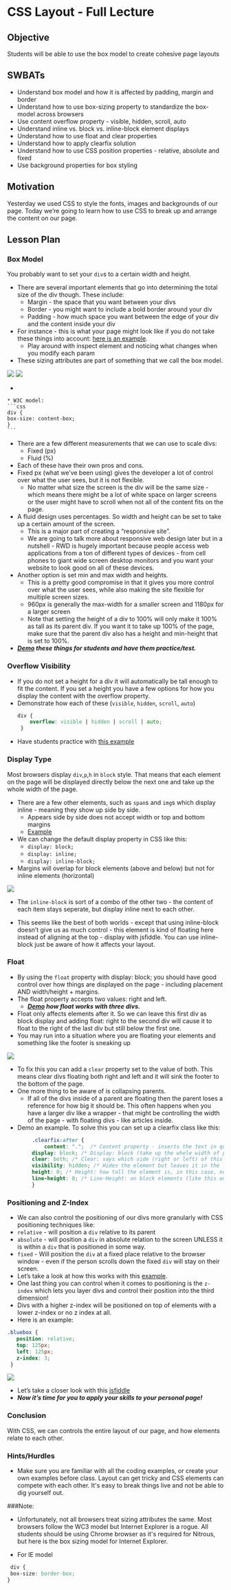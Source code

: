 # CSS Layout - Full Lecture

## Objective

Students will be able to use the box model to create cohesive page layouts

## SWBATs

+ Understand box model and how it is affected by padding, margin and border
+ Understand how to use box-sizing property to standardize the box-model across browsers
+ Use content overflow property - visible, hidden, scroll, auto
+ Understand inline vs. block vs. inline-block element displays
+ Understand how to use float and clear properties
+ Understand how to apply clearfix solution
+ Understand how to use CSS position properties - relative, absolute and fixed
+ Use background properties for box styling


## Motivation

Yesterday we used CSS to style the fonts, images and backgrounds of our page. Today we’re going to learn how to use CSS to break up and arrange the content on our page.

## Lesson Plan

### Box Model

 You probably want to set your `div`s to a certain width and height.
+ There are several important elements that go into determining the total size of the div though. These include:
	+ Margin - the space that you want between your divs
	+ Border - you might want to include a bold border around your div
	+ Padding - how much space you want between the edge of your div and the content inside your div
+ For instance - this is what your page might look like if you do not take these things into account: <a href="no-padding.html">here is an example</a>.
  * Play around with inspect element and noticing what changes when you modify each param
+ These sizing attributes are part of something that we call the box model.

<img src="https://s3.amazonaws.com/after-school-assets/box_model.png">
<img src="https://s3.amazonaws.com/after-school-assets/w3c_box_model.png">

+

	* W3C model:
	```css
	div {
	box-size: content-box;
	}
	```
+ There are a few different measurements that we can use to scale divs:
	* Fixed (px)
	* Fluid (%)
+ Each of these have their own pros and cons.
+ Fixed px (what we’ve been using) gives the developer a lot of control over what the user sees, but it is not flexible.
	* No matter what size the screen is the div will be the same size - which means there might be a lot of white space on larger screens or the user might have to scroll when not all of the content fits on the page. 
+ A fluid design uses percentages. So width and height can be set to take up a certain amount of the screen.
	* This is a major part of creating a “responsive site”.
	* We are going to talk more about responsive web design later but in a nutshell - RWD is hugely important because people access web applications from a ton of different types of devices - from cell phones to giant wide screen desktop monitors and you want your website to look good on all of these devices. 
+ Another option is set min and max width and heights.
	+ This is a pretty good compromise in that it gives you more control over what the user sees, while also making the site flexible for multiple screen sizes.
	+ 960px is generally the max-width for a smaller screen and 1180px for a larger screen
	+ Note that setting the height of a div to 100% will only make it 100% as tall as its parent div. If you want it to take up 100% of the page, make sure that the parent div also has a height and min-height that is set to 100%.
+ ***[Demo](height.html) these things for students and have them practice/test.*** 

### Overflow Visibility 

+ If you do not set a height for a div it will automatically be tall enough to fit the content. If you set a height you have a few options for how you display the content with the overflow property.
+ Demonstrate how each of these (`visible`, `hidden`, `scroll`, `auto`) 
	```css
	div {
		overflow: visible | hidden | scroll | auto;
	 }
	```
+ Have students practice with [this example](http://jsfiddle.net/flatiron_school/sFfw5/)

### Display Type

Most browsers display `div`,`p`,`h` in `block` style. That means that each element on the page will be displayed directly below the next one and take up the whole width of the page. 
+ There are a few other elements, such as `span`s and `img`s which display inline - meaning they show up side by side. 
	+ Appears side by side does not accept width or top and bottom margins
	+ [Example](http://jsfiddle.net/flatiron_school/352A6/1/)
+ We can change the default display property in CSS like this: 
	+ `display: block;`
	+ `display: inline;`
	+ `display: inline-block;`
+ Margins will overlap for block elements (above and below) but not for inline elements (horizontal)

<img src="https://s3.amazonaws.com/after-school-assets/display-property.png">

+ The `inline-block` is sort of a combo of the other two - the content of each item stays seperate, but display inline next to each other. 

+ This seems like the best of both worlds - except that using inline-block doesn’t give us as much control - this element is kind of floating here instead of aligning at the top - display with jsfiddle. You can use inline-block just be aware of how it affects your layout.

### Float

+ By using the `float` property with display: block; you should have good control over how things are displayed on the page - including placement AND width/height + margins.
+ The float property accepts two values: right and left.
	+ ***[Demo](https://jsfiddle.net/qjjqv315/) how float works with three divs.***
+ Float only affects elements after it. So we can leave this first div as block display and adding float: right to the second div will cause it to float to the right of the last div but still below the first one.
+ You may run into a situation where you are floating your elements and something like the footer is sneaking up

<img src="https://s3.amazonaws.com/after-school-assets/float-propert.png">

+ To fix this you can add a `clear` property set to the value of both. This means clear divs floating both right and left and it will sink the footer to the bottom of the page.
+ One more thing to be aware of is collapsing parents.
	* If all of the divs inside of a parent are floating then the parent loses a reference for how big it should be. This often happens when you have a larger div like a wrapper - that might be controlling the width of the page - with floating divs - like articles inside. 
+ Demo an example. To solve this you can set up a clearfix class like this:
```css
		.clearfix:after {
			content: ".";  /* Content property - inserts the text in quotes */ 
    	display: block; /* Display: block (take up the whole width of page) */
    	clear: both; /* Clear: says which side (right or left) of this element floating elements are allowed - in this case no elements can float right or left */
    	visibility: hidden; /* Hides the element but leaves it in the layout */
    	height: 0; /* Height: how tall the element is, in this case, not at all */
    	line-height: 0; /* Line-Height: on block elements (like this one), specifies the minimum height of line boxes within the element */
		}
```
### Positioning and Z-Index

+ We can also control the positioning of our divs more granularly with CSS positioning techniques like:
+ `relative` - will position a `div` relative to its parent
+ `absolute` - will position a `div` in absolute relation to the screen UNLESS it is within a `div` that is positioned in some way.
+ `fixed` - Will position the `div` at a fixed place relative to the browser window - even if the person scrolls down the fixed `div` will stay on their screen.
+ Let’s take a look at how this works with this [example](http://jsfiddle.net/flatiron_school/rgyPC/1/).
+ One last thing you can control when it comes to positioning is the `z-index` which lets you layer divs and control their position into the third dimension!
+ Divs with a higher z-index will be positioned on top of elements with a lower z-index or no z index at all.
+ Here is an example:
```css
.bluebox {
   position: relative;
   top: 125px;
   left: 125px;
   z-index: 3;
 }
```
<img src="https://s3.amazonaws.com/after-school-assets/z-index.png">

+ Let’s take a closer look with this [jsfiddle](http://jsfiddle.net/flatiron_school/nWGts/ )
+ ***Now it’s time for you to apply your skills to your personal page!***


### Conclusion 
With CSS, we can controls the entire layout of our page, and how elements relate to each other.

### Hints/Hurdles
+ Make sure you are familiar with all the coding examples, or create your own examples before class. Layout can get tricky and CSS elements can compete with each other. It's easy to break things live and not be able to dig yourself out.


###Note:
+  Unfortunately, not all browsers treat sizing attributes the same. Most browsers follow the WC3 model but Internet Explorer is a rogue. All students should be using Chrome browser as it's required for Nitrous, but here is the box sizing model for Internet Explorer.
  * For IE model
  ```css
   div {
   box-size: border-box;
  }
  ```
